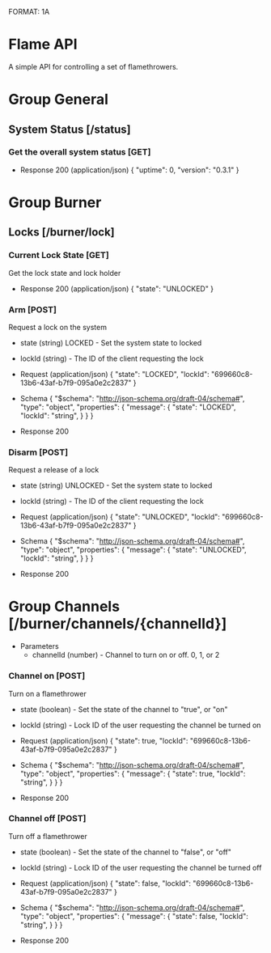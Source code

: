 FORMAT: 1A

# Flame API
A simple API for controlling a set of flamethrowers.

# Group General
## System Status [/status]

### Get the overall system status [GET]
+ Response 200 (application/json)
{
  "uptime": 0,
  "version": "0.3.1"
}

# Group Burner
## Locks [/burner/lock]

### Current Lock State [GET]
Get the lock state and lock holder
+ Response 200 (application/json)
{
  "state": "UNLOCKED"
}

### Arm [POST]
Request a lock on the system

+ state (string) LOCKED - Set the system state to locked
+ lockId (string) <guid> - The ID of the client requesting the lock

+ Request (application/json)
  {
    "state": "LOCKED",
    "lockId": "699660c8-13b6-43af-b7f9-095a0e2c2837"
  }

+ Schema
  {
    "$schema": "http://json-schema.org/draft-04/schema#",
    "type": "object",
    "properties": {
      "message": {
        "state": "LOCKED",
        "lockId": "string",
      }
    }
  }

+ Response 200

### Disarm [POST]
Request a release of a lock

+ state (string) UNLOCKED - Set the system state to locked
+ lockId (string) <guid> - The ID of the client requesting the lock

+ Request (application/json)
  {
    "state":  "UNLOCKED",
    "lockId": "699660c8-13b6-43af-b7f9-095a0e2c2837"
  }

+ Schema
  {
    "$schema": "http://json-schema.org/draft-04/schema#",
    "type": "object",
    "properties": {
      "message": {
        "state": "UNLOCKED",
        "lockId": "string",
      }
    }
  }

+ Response 200


# Group Channels [/burner/channels/{channelId}]
+ Parameters
  + channelId (number) - Channel to turn on or off. 0, 1, or 2

### Channel on [POST]
Turn on a flamethrower

+ state (boolean) - Set the state of the channel to "true", or "on"
+ lockId (string) - Lock ID of the user requesting the channel be turned on

+ Request (application/json)
  {
    "state": true,
    "lockId": "699660c8-13b6-43af-b7f9-095a0e2c2837"
  }

+ Schema
  {
    "$schema": "http://json-schema.org/draft-04/schema#",
    "type": "object",
    "properties": {
      "message": {
        "state": true,
        "lockId": "string",
      }
    }
  }

+ Response 200


### Channel off [POST]
Turn off a flamethrower

+ state (boolean) - Set the state of the channel to "false", or "off"
+ lockId (string) - Lock ID of the user requesting the channel be turned off

+ Request (application/json)
  {
    "state": false,
    "lockId": "699660c8-13b6-43af-b7f9-095a0e2c2837"
  }

+ Schema
  {
    "$schema": "http://json-schema.org/draft-04/schema#",
    "type": "object",
    "properties": {
      "message": {
        "state": false,
        "lockId": "string",
      }
    }
  }

+ Response 200


